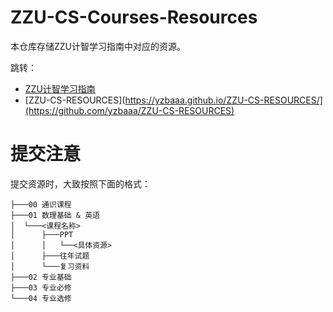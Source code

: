 # ZZU-CS-Courses-Resources

本仓库存储ZZU计智学习指南中对应的资源。

跳转：

- [ZZU计智学习指南](https://yzbaaa.github.io/ZZU-CS-RESOURCES/)
- [ZZU-CS-RESOURCES](https://yzbaaa.github.io/ZZU-CS-RESOURCES/](https://github.com/yzbaaa/ZZU-CS-RESOURCES)

# 提交注意

提交资源时，大致按照下面的格式：

```
├───00 通识课程
├───01 数理基础 & 英语
│  └───<课程名称>
│      ├───PPT
│      │   └──<具体资源>
│      ├───往年试题
│      └───复习资料
├───02 专业基础
├───03 专业必修
└───04 专业选修
```
